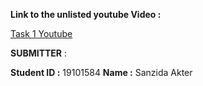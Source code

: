 **Link to the unlisted youtube Video :**

[Task 1 Youtube](https://www.youtube.com/watch?v=4MHbmU0uP4o)

**SUBMITTER** :

**Student ID :** 19101584   **Name :** Sanzida Akter
